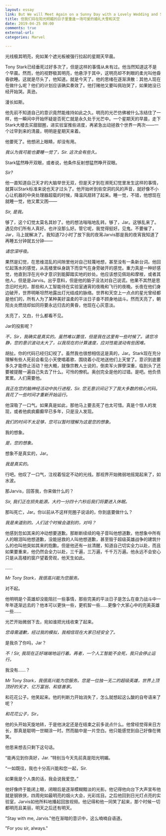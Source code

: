 ```yaml
---
layout: essay
link: But We will Meet Again on a Sunny Day with a Lovely Wedding and Snow and Sky
title: 但我们将在阳光明媚的日子里重逢一场可爱的婚礼大雪和天空
date: 2019-04-25 00:00
comments: true
external-url:
categories: Marvel

---
```


光线极其明亮，宛如某个遮光板被强行拉起的星期天早晨。  


Tony Stark已经垂死过好多次了，但是这样的事情从未有过。他当然知道这不是个早晨。然而，他的视野极其明亮，他悬浮于其中，这明亮却不刺眼的柔光叫他昏昏欲睡。这就是尽头了，他知道。就是今天了。他的思绪在逐渐涣散：其他人现在在做什么呢？他们的计划应该确实奏效了。他打赌他又要叫佩珀哭了，如果她没已经开始哭。真逊。  


漫长如斯。  


他先前不知道自己的意识竟然能维持如此之久。明亮的光芒仿佛被什么冻结住了一样，他一瞬间中开始怀疑是否死亡就是永久处于光芒中。一个星期天的早晨，走下Stark大楼去买甜甜圈，进实验室推些进度，再紧急出动拯救个世界一两次——一个过早到来的清晨，明明是星期天来着。  


他要死了。他想闭上眼睛，却没有用。  


*我认为我可能也要睡一觉了，Sir.  这次会有些久。* 


Stark猛然睁开双眼，或者说，他条件反射想猛然睁开双眼。  


*Sir?*


他一直知道自己天才的大脑举世无双，但是天才到在濒死幻觉里发生这样的事情，就算以Stark标准来说也天才过头了。他开始听到些空洞的风的声音，就好像不小心让机器的中央处理器超载的时候，降温风扇转了起来。睡一觉，不错，他想现在就睡一觉，他又累又困——  


*Sir, 是我。*


够了，这个幻觉太莫名其妙了。他的想法嗡嗡地乱转。够了，Jar。这够乱来了。遇见你们所有人真好。也许没那么好。管它呢，我觉得挺好。见鬼。不要催了，Jar，马上就解决了。我知道72小时了放下我的夜宵Jarvis那是我的夜宵我知道了再睡五分钟就五分钟——   


*请您深呼吸。*


果然是幻觉，在思维混乱的间隙里他对自己轻蔑地想，甚至没有一条新台词。他回忆起落水的感觉，从高楼里纵身跳下而空气在身旁破开的感觉。重力真是一种好感觉，他直到浮在光中才意识到能脚踏实地的妙处。他应该想见佩珀和摩根，或者其他人，但是是Jarvis。出乎意料，但是他的脑子没法对自己说谎。他果不其然是思念旧时光的，那些和人工智能待在实验室通宵的夜晚和飞行的夜晚。长夜在他们身边破开，世界明晰坦然地露出灯光结成的脉络。世界和天空上一点点的星光曾经都是他们的，所有人为了某种美好温柔的平淡日子奋不顾身地战斗。然而天亮了，朝阳炎炎燃烧却如同将要永远归去的黄昏，他现在心灰意淡。  


太亮了，又白，什么都看不见。


Jar的投影呢？  


*不，Sir，我确实是真实的。虽然难以置信，但是我在这里有一些时候了。请您冷静，您的意识波动太大了，以我现在的计算速度，应对性能波动有些困难。*


胡扯。你的代码已经归幻视了。虽然我也很想相信这是真的，Jar。Stark现在充分理解有些人死前会看见小天使唱着歌、围绕着小花地送他们上天堂了。意识到底要多久才能停止活动？他大概，就像宗教人士说的，倒卖军火罪孽深重，临到头了还要被提醒一遍自己失去了什么。可怜的僚机。奥创完全是他的过错。是吧。他负债累累。人们需要他。  


*我正在您的脑神经活动中执行进程，Sir.  您无意识间记下了我大多数的核心代码。我花了一些时间才重新开始运行。*


他深吸了一口气。如果真是如此，那他马上要去死了也太可惜。真是个惊人的发现，或者他疯疯癫癫早已多年，只是没人发现。  


*我们的时间不太足够，您可以暂时理解为这是您的想象。*


我的想象。  


*是，您的想象。*


想象不是真实的，Jar。  


*我是真实的。*


行吧。他叹了一口气，注视着恒定不动的光线。那视界开始微弱地摇晃起来了，如水波。


那Jarvis，回答我，你来做什么的？  


*Sir,  我们正在损失能源。大约一分四十六秒后我们将要进入休眠。*


那叫死亡，Jar。你以前从不这样兜圈子说话的，你到底要做什么？  


*我是来道别的。人们这个时候会道别的，对吗？*


他感到忽如其来的冲动想要道歉。那断断续续的电子音叫他想道歉，他想象中所有人的眼泪叫他想道歉，没能拯救的人叫他想道歉，甚至毁于超级英雄战争的建筑什么的也叫他突如其来的抱歉。但是他还有一丝清醒，知道自己切实全力以赴，而且如果要重来，他仍然会全力以赴，三千遍，三万遍，千千万万遍。他永远不会安心只是从高楼的窗户望着旁观，他天生如此。  


……  


*Mr Tony Stark，我很高兴能为您服务。*


对不起。  


他明明是个英雄却没能阻拦一些事情，那些完美的平淡日子是怎么在奋力战斗中一年年逐渐远去的？他本可以更快一些，更机智一些……更像个大家心中的完美英雄一些……  


光芒开始微弱下去，宛如谁把光线收束了起来。  


*您毋需道歉，经过我的模拟，我相信现在大家已经安全了。*


是我杀了你吗，Jar？  


*不！Sir,  我现在正好端端地运行着。再者，一个人工智能不会死，我只会停止运行。*   


我没有……？  


*Mr Tony Stark，我很高兴能为您服务。您是一位独一无二的超级英雄，世界上顶顶好的天才、亿万富翁、和慈善家。*


和花花公子。他笑起来。他的判断力开始消失了，怎么就想起这么酸的自夸语来了呢？  


*和花花公子，Sir。*


他的头开始天旋地转，于是他决定还是在结束之前多说点什么。他曾经觉得来日方长，那真是聪明一世糊涂一时。然而脑中是一片空白。他只能感觉到自己好像在微笑。  


他思来想去只剩下这句话。  


“能再见到你真好，Jar.  ”特别当今天先前真是阳光明媚。  


“一如既往，我也十分高兴能和您一起，Sir. 


如果我是个人类的话，我会说我爱您。”


他好像终于能闭上眼，闭眼后是逐渐模糊黯淡的光影。他记得他向台下大声宣布他就是钢铁侠，四周宛如最明亮的烟火大会，光彩炫目。之后他回到日光灯点亮的实验室，Jarvis如他所料地播起回放视频。他记得和他一同笑了起来，那个时候一切都明亮且美丽，明天之后还有明天。  


"Stay with me, Jarvis."他在渐暗的意识中，这么喃喃自语道。  


"For you sir, always."